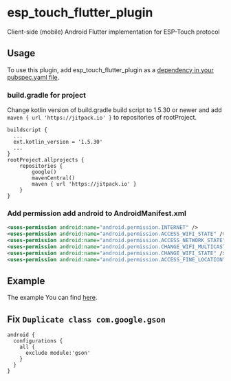 # esp_touch_flutter_plugin

Client-side (mobile) Android Flutter implementation for ESP-Touch protocol

## Usage
To use this plugin, add esp_touch_flutter_plugin as a [dependency in your pubspec.yaml file](https://pub.dev/packages/esp_touch_flutter_plugin).
### build.gradle for project
Change kotlin version of build.gradle build script to 1.5.30 or newer and add `maven { url 'https://jitpack.io' }` to repositories of rootProject.
```
buildscript {
  ...
  ext.kotlin_version = '1.5.30'
  ...
}
rootProject.allprojects {
    repositories {
        google()
        mavenCentral()
        maven { url 'https://jitpack.io' }
    }
}
```

### Add permission add android to AndroidManifest.xml
```xml
<uses-permission android:name="android.permission.INTERNET" />
<uses-permission android:name="android.permission.ACCESS_WIFI_STATE" />
<uses-permission android:name="android.permission.ACCESS_NETWORK_STATE" />
<uses-permission android:name="android.permission.CHANGE_WIFI_MULTICAST_STATE" />
<uses-permission android:name="android.permission.CHANGE_WIFI_STATE" />
<uses-permission android:name="android.permission.ACCESS_FINE_LOCATION" />
```
## Example
The example You can find [here](https://pub.dev/packages/arp_scanner/example).

## Fix `Duplicate class com.google.gson`
```
android {
  configurations {
    all {
      exclude module:'gson'
    }
  }
}
```

